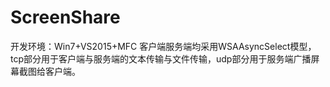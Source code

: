 # ScreenShare
开发环境：Win7+VS2015+MFC
客户端服务端均采用WSAAsyncSelect模型，tcp部分用于客户端与服务端的文本传输与文件传输，udp部分用于服务端广播屏幕截图给客户端。


